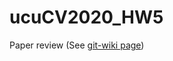 # ucuCV2020_HW5
Paper review (See [git-wiki page](https://github.com/KushnirDmytro/ucuCV2020_HW5/wiki/Paper-review:-3D-Semantic-Segmentation-with-Submanifold-Sparse-Convolutional-Networks))
